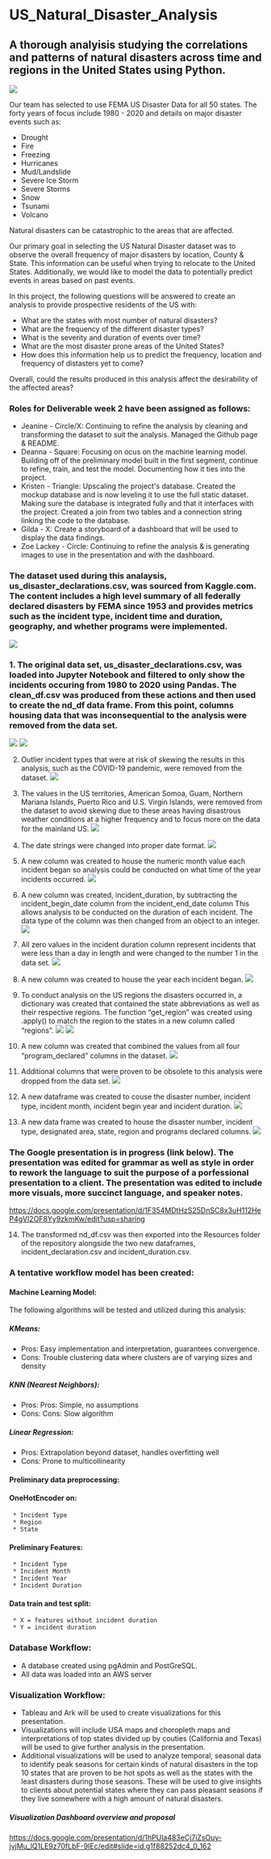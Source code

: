 # US_Natural_Disaster_Analysis

 ## A thorough analyisis studying the correlations and patterns of natural disasters across time and regions in the United States using Python.
 
![](Images/slide1.jpg)

Our team has selected to use FEMA US Disaster Data for all 50 states. The forty years of focus include 1980 - 2020 and details on major disaster events such as:

* Drought
* Fire
* Freezing
* Hurricanes
* Mud/Landslide
* Severe Ice Storm
* Severe Storms
* Snow
* Tsunami
* Volcano

Natural disasters can be catastrophic to the areas that are affected.

Our primary goal in selecting the US Natural Disaster dataset was to observe the overall frequency of major disasters by location, County & State.  This information can be useful when trying to relocate to the United States. Additionally, we would like to model the data to potentially predict events in areas based on past events.

In this project, the following questions will be answered to create an analysis to provide prospective residents of the US with: 

* What are the states with most number of natural disasters?
* What are the frequency of the different disaster types?
* What is the severity and duration of events over time?
* What are the most disaster prone areas of the United States?
* How does this information help us to predict the frequency, location and frequency of distasters yet to come?

Overall, could the results produced in this analysis affect the desirability of the affected areas?

### Roles for Deliverable week 2 have been assigned as follows:

* Jeanine - Circle/X: Continuing to refine the analysis by cleaning and transforming the dataset to suit the analysis. Managed the Github page & README. 
* Deanna - Square: Focusing on ocus on the machine learning model. Building off of the preliminary model built in the first segment, continue to refine, train, and test the model. Documenting how it ties into the project. 
* Kristen - Triangle: Upscaling the project's database. Created the mockup database and is now leveling it to use the full static dataset. Making sure the database is integrated fully and that it interfaces with the project. Created a join from two tables and a connection string linking the code to the database. 
* Gilda - X: Create a storyboard of a dashboard that will be used to display the data findings.
* Zoe Lackey - Circle: Continuing to refine the analysis & is generating images to use in the presentation and with the dashboard. 

### The dataset used during this analaysis, us_disaster_declarations.csv, was sourced from Kaggle.com. The content includes a high level summary of all federally declared disasters by FEMA since 1953 and provides metrics such as the incident type, incident time and duration, geography, and whether programs were implemented. 

![](Images/datasetimage.jpg)

### 1.	The original data set, us_disaster_declarations.csv, was loaded into Jupyter Notebook and filtered to only show the incidents occuring from 1980 to 2020 using Pandas. The clean_df.csv was produced from these actions and then used to create the nd_df data frame. From this point, columns housing data that was inconsequential to the analysis were removed from the data set.

![](Images/cleandf.jpg)
![](Images/cleaningdata_removecolumns.jpg)

2.	Outlier incident types that were at risk of skewing the results in this analysis, such as the COVID-19 pandemic, were removed from the dataset.
![](Images/cleaningdata_remove_outlier_disasters.jpg)

3.	The values in the US territories, American Somoa, Guam, Northern Mariana Islands, Puerto Rico and U.S. Virgin Islands, were removed from the dataset to avoid skewing due to these areas having disastrous weather conditions at a higher frequency and to focus more on the data for the mainland US. 
![](Images/removeterritoriesskew.jpg)

4.	The date strings were changed into proper date format.
![](Images/cleaningdata_changingdateformats.jpg)

5.	A new column was created to house the numeric month value each incident began so analysis could be conducted on what time of the year incidents occurred. 
![](Images/cleaningdata_creatingmonthcolumn.jpg)

6.	A new column was created, incident_duration, by subtracting the incident_begin_date column from the incident_end_date column This allows analysis to be conducted on the duration of each incident. The data type of the column was then changed from an object to an integer. 
![](Images/cleaningdata_creatingincidentdurationcolumn.jpg)

7.	All zero values in the incident duration column represent incidents that were less than a day in length and were changed to the number 1 in the data set. 
![](Images/cleaningdata_changingzerovaluestoone.jpg)

8.	A new column was created to house the year each incident began. 
![](Images/cleaningdata_creatingcolumnforyear.jpg)

9.	To conduct analysis on the US regions the disasters occurred in, a dictionary was created that contained the state abbreviations as well as their respective regions. The function “get_region” was created using .apply() to match the region to the states in a new column called “regions”. 
![](Images/cleaningdata_createdictforregions.jpg)
![](Images/cleaningdata_createdictforregions2.jpg)

10.	A new column was created that combined the values from all four “program_declared” columns in the dataset. 
![](Images/cleaningdata_programsdelcared.jpg)

11.	Additional columns that were proven to be obsolete to this analysis were dropped from the data set. 
![](Images/cleaningdata_droppingadditionalcolumns.jpg)

12.	A new dataframe was created to couse the disaster number, incident type, incident month, incident begin year and incident duration. 
![](Images/cleaningdata_creatingincidentdeclarationdf.jpg)

13.	A new data frame was created to house the disaster number, incident type, designated area, state, region and programs declared columns. 
![](Images/cleaningdata_creatingincidentlocationdf.jpg)

### The Google presentation is in progress (link below). The presentation was edited for grammar as well as style in order to rework the language to suit the purpose of a porfessional presentation to a client. The presentation was edited to include more visuals, more succinct language, and speaker notes. 

https://docs.google.com/presentation/d/1F354MDtHzS25DnSC8x3uH112HeP4gVl2OF8Yy9zkmKw/edit?usp=sharing

14. The transformed nd_df.csv was then exported into the Resources folder of the repository alongside the two new dataframes, incident_declaration.csv and incident_duration.csv. 

### A tentative workflow model has been created:

#### Machine Learning Model:

The following algorithms will be tested and utilized during this analysis:

##### KMeans: 
* Pros: Easy implementation and interpretation, guarantees convergence.
* Cons: Trouble clustering data where clusters are of varying sizes and density

##### KNN (Nearest Neighbors):
* Pros: Pros: Simple, no assumptions
* Cons: Cons: Slow algorithm

##### Linear Regression:
* Pros: Extrapolation beyond dataset, handles overfitting well
* Cons: Prone to multicollinearity

#### Preliminary data preprocessing:

#### OneHotEncoder on:
     * Incident Type
     * Region
     * State
     
#### Preliminary Features:
     * Incident Type
     * Incident Month
     * Incident Year
     * Incident Duration

#### Data train and test split:
     * X = features without incident duration
     * Y = incident duration

### Database Workflow:

* A database created using pgAdmin and PostGreSQL. 
* All data was loaded into an AWS server

### Visualization Workflow:

* Tableau and Ark will be used to create visualizations for this presentation.
* Visualizations will include USA maps and choropleth maps and interpretations of top states divided up by couties (California and Texas) will be used to give further analysis in the presentation. 
* Additional visualizations will be used to analyze temporal, seasonal data to identify peak seasons for certain kinds of natural disasters in the top 10 states that are proven to be hot spots as well as the states with the least disasters during those seasons. These will be used to give insights to clients about potential states where they can pass pleasant seasons if they live somewhere with a high amount of natural disasters. 

##### Visualization Dashboard overview and proposal 

https://docs.google.com/presentation/d/1hPUla483eCj7iZsOuy-jvjMu_lQ1LE9z70fLbF-9IEc/edit#slide=id.g1f88252dc4_0_162
